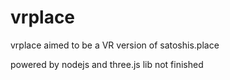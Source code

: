 # vrplace

vrplace aimed to be a VR version of satoshis.place

powered by nodejs and three.js lib
not finished